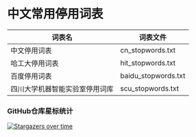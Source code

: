 # 中文常用停用词表

| 词表名 | 词表文件 |
| - | - |
| 中文停用词表                   | cn\_stopwords.txt    |
| 哈工大停用词表                 | hit\_stopwords.txt   |
| 百度停用词表                   | baidu\_stopwords.txt |
| 四川大学机器智能实验室停用词库 | scu\_stopwords.txt   |


### GitHub仓库星标统计
<!--替换成自己的仓库和名字就可以用了-->
[![Stargazers over time](https://starchart.cc/goto456/stopwords.svg)](https://github.com/ZYM8/Text-processing)

